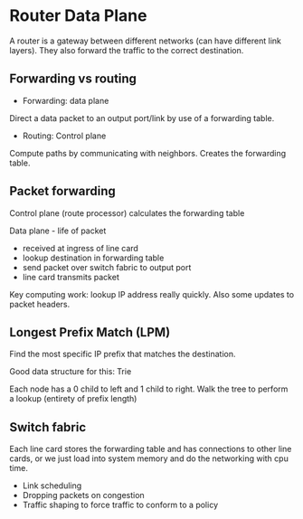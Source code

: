 # Router Data Plane

A router is a gateway between different networks (can have different link layers). 
They also forward the traffic to the correct destination.

## Forwarding vs routing

- Forwarding: data plane

Direct a data packet to an output port/link by use of a forwarding table.

- Routing: Control plane

Compute paths by communicating with neighbors. Creates the forwarding table.

## Packet forwarding

Control plane (route processor) calculates the forwarding table

Data plane - life of packet

- received at ingress of line card
- lookup destination in forwarding table
- send packet over switch fabric to output port
- line card transmits packet

Key computing work: lookup IP address really quickly. Also some updates to
packet headers.

## Longest Prefix Match (LPM)

Find the most specific IP prefix that matches the destination.

Good data structure for this: Trie

Each node has a 0 child to left and 1 child to right. Walk the tree to perform a
lookup (entirety of prefix length)

## Switch fabric

Each line card stores the forwarding table and has connections to other line
cards, or we just load into system memory and do the networking with cpu time.

- Link scheduling
- Dropping packets on congestion
- Traffic shaping to force traffic to conform to a policy
